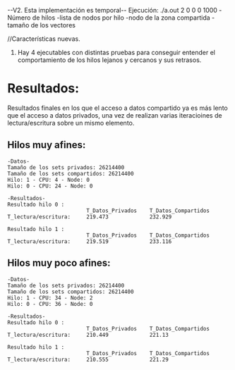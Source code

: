 --V2. Esta implementación es temporal--
Ejecución:  ./a.out 2 0 0 0 1000
                -Número de hilos 
                -lista de nodos por hilo 
                -nodo de la zona compartida
                -tamaño de los vectores 


//Características nuevas.
1. Hay 4 ejecutables con distintas pruebas para conseguir entender el comportamiento de los hilos 
lejanos y cercanos y sus retrasos. 
    
# Resultados:
Resultados finales en los que el acceso a datos compartido ya es más lento que el acceso a datos privados,
una vez de realizan varias iteracioines de lectura/escritura sobre un mismo elemento. 
## Hilos muy afines: 

```
-Datos- 
Tamaño de los sets privados: 26214400
Tamaño de los sets compartidos: 26214400
Hilo: 1 - CPU: 4 - Node: 0
Hilo: 0 - CPU: 24 - Node: 0

-Resultados-
Resultado hilo 0 :
                         T_Datos_Privados    T_Datos_Compartidos 
T_lectura/escritura:     219.473             232.929

Resultado hilo 1 :
                         T_Datos_Privados    T_Datos_Compartidos 
T_lectura/escritura:     219.519             233.116
```
## Hilos muy poco afines: 

```
-Datos- 
Tamaño de los sets privados: 26214400
Tamaño de los sets compartidos: 26214400
Hilo: 1 - CPU: 34 - Node: 2
Hilo: 0 - CPU: 36 - Node: 0

-Resultados-
Resultado hilo 0 :
                         T_Datos_Privados    T_Datos_Compartidos 
T_lectura/escritura:     210.449             221.13

Resultado hilo 1 :
                         T_Datos_Privados    T_Datos_Compartidos 
T_lectura/escritura:     210.555             221.29
```
